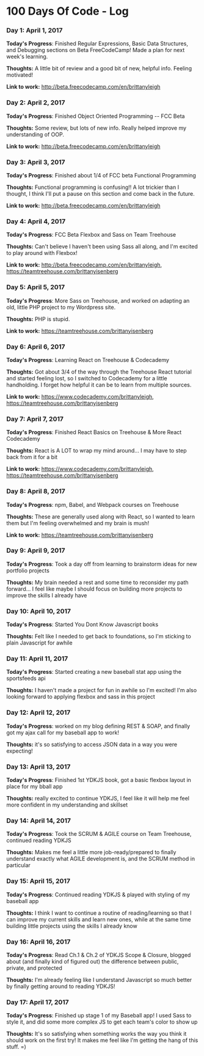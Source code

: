 # 100 Days Of Code - Log

### Day 1: April 1, 2017

**Today's Progress**: Finished Regular Expressions, Basic Data Structures, and Debugging sections on Beta FreeCodeCamp! Made a plan for next week's learning.

**Thoughts:** A little bit of review and a good bit of new, helpful info. Feeling motivated!

**Link to work:** http://beta.freecodecamp.com/en/brittanyleigh


### Day 2: April 2, 2017

**Today's Progress**: Finished Object Oriented Programming -- FCC Beta

**Thoughts:** Some review, but lots of new info. Really helped improve my understanding of OOP.

**Link to work:** http://beta.freecodecamp.com/en/brittanyleigh

### Day 3: April 3, 2017

**Today's Progress**: Finished about 1/4 of FCC beta Functional Programming

**Thoughts:** Functional programming is confusing!! A lot trickier than I thought, I think I'll put a pause on this section and come back in the future.

**Link to work:** http://beta.freecodecamp.com/en/brittanyleigh

### Day 4: April 4, 2017

**Today's Progress**: FCC Beta Flexbox and Sass on Team Treehouse

**Thoughts:** Can't believe I haven't been using Sass all along, and I'm excited to play around with Flexbox!

**Link to work:** http://beta.freecodecamp.com/en/brittanyleigh, https://teamtreehouse.com/brittanyisenberg

### Day 5: April 5, 2017

**Today's Progress**: More Sass on Treehouse, and worked on adapting an old, little PHP project to my Wordpress site.

**Thoughts:** PHP is stupid.

**Link to work:** https://teamtreehouse.com/brittanyisenberg

### Day 6: April 6, 2017

**Today's Progress**: Learning React on Treehouse & Codecademy

**Thoughts:** Got about 3/4 of the way through the Treehouse React tutorial and started feeling lost, so I switched to Codecademy for a little handholding. I forget how helpful it can be to learn from multiple sources.

**Link to work:** https://www.codecademy.com/brittanyleigh, https://teamtreehouse.com/brittanyisenberg

### Day 7: April 7, 2017

**Today's Progress**: Finished React Basics on Treehouse & More React Codecademy

**Thoughts:** React is A LOT to wrap my mind around... I may have to step back from it for a bit

**Link to work:** https://www.codecademy.com/brittanyleigh, https://teamtreehouse.com/brittanyisenberg

### Day 8: April 8, 2017

**Today's Progress**: npm, Babel, and Webpack courses on Treehouse

**Thoughts:** These are generally used along with React, so I wanted to learn them but I'm feeling overwhelmed and my brain is mush!

**Link to work:** https://teamtreehouse.com/brittanyisenberg

### Day 9: April 9, 2017

**Today's Progress**: Took a day off from learning to brainstorm ideas for new portfolio projects

**Thoughts:** My brain needed a rest and some time to reconsider my path forward... I feel like maybe I should focus on building more projects to improve the skills I already have

### Day 10: April 10, 2017

**Today's Progress**: Started You Dont Know Javascript books

**Thoughts:** Felt like I needed to get back to foundations, so I'm sticking to plain Javascript for awhile

### Day 11: April 11, 2017

**Today's Progress**: Started creating a new baseball stat app using the sportsfeeds api

**Thoughts:** I haven't made a project for fun in awhile so I'm excited! I'm also looking forward to applying flexbox and sass in this project

### Day 12: April 12, 2017

**Today's Progress**: worked on my blog defining REST & SOAP, and finally got my ajax call for my baseball app to work!

**Thoughts:** it's so satisfying to access JSON data in a way you were expecting!

### Day 13: April 13, 2017

**Today's Progress**: Finished 1st YDKJS book, got a basic flexbox layout in place for my bball app

**Thoughts:** really excited to continue YDKJS, I feel like it will help me feel more confident in my understanding and skillset

### Day 14: April 14, 2017

**Today's Progress**: Took the SCRUM & AGILE course on Team Treehouse, continued reading YDKJS

**Thoughts:** Makes me feel a little more job-ready/prepared to finally understand exactly what AGILE development is, and the SCRUM method in particular

### Day 15: April 15, 2017

**Today's Progress**: Continued reading YDKJS & played with styling of my baseball app

**Thoughts:** I think I want to continue a routine of reading/learning so that I can improve my current skills and learn new ones, while at the same time building little projects using the skills I already know

### Day 16: April 16, 2017

**Today's Progress**: Read Ch.1 & Ch.2 of YDKJS Scope & Closure, blogged about (and finally kind of figured out) the difference between public, private, and protected

**Thoughts:** I'm already feeling like I understand Javascript so much better by finally getting around to reading YDKJS!

### Day 17: April 17, 2017

**Today's Progress**: Finished up stage 1 of my Baseball app! I used Sass to style it, and did some more complex JS to get each team's color to show up

**Thoughts:** It's so satisfying when something works the way you think it should work on the first try! It makes me feel like I'm getting the hang of this stuff. =)





